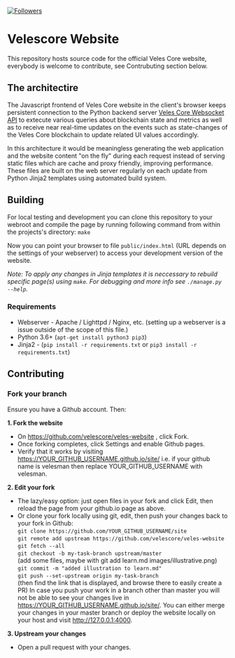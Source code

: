 [![Followers](https://img.shields.io/twitter/follow/velescore.svg?style=social&label=Follow)](https://twitter.com/velescore)

# Velescore Website
This repository hosts source code for the official Veles Core website, everybody is welcome to contribute, see Contrubuting section below.

## The architectire
The Javascript frontend of Veles Core website in the client's browser keeps persistent connection to the 
Python backend server [Veles Core Websocket API](https://github.com/velescore/veles-webapi) to extecute 
various queries about blockchain state and metrics as well as to receive near real-time updates on the 
events such as state-changes of the Veles Core blockchain to update related UI values accordingly.

In this architecture it would be meaningless generating the web application and the website content "on the fly" 
during each request instead of serving static files which are cache and proxy friendly, improving performance.
These files are built on the web server regularly on each update from Python Jinja2 templates using automated
build system.

## Building
For local testing and development you can clone this repository to your webroot and compile the page
by running following command from within the projects's directory:
```make```

Now you can point your browser to file `public/index.html` (URL depends on the settings of your webserver) 
to access your development version of the website. 

*Note: To apply any changes in Jinja templates it is neccessary to rebuild specific page(s) using `make`. For debugging and more info see `./manage.py --help`.*

### Requirements
- Webserver - Apache / Lighttpd / Nginx, etc. (setting up a webserver is a issue outside of the scope of this
file.)
- Python 3.6+ (`apt-get install python3 pip3`)
- Jinja2 - (`pip install -r requirements.txt` or `pip3 install -r requirements.txt`)

## Contributing
### Fork your branch
Ensure you have a Github account. Then:

**1. Fork the website**
* On https://github.com/velescore/veles-website , click Fork.
* Once forking completes, click Settings and enable Github pages.
* Verify that it works by visiting https://YOUR_GITHUB_USERNAME.github.io/site/ i.e. if your github name is velesman then replace YOUR_GITHUB_USERNAME with velesman.

**2. Edit your fork**
* The lazy/easy option: just open files in your fork and click Edit, then reload the page from your github.io page as above.
* Or clone your fork locally using git, edit, then push your changes back to your fork in Github:<br>
 `git clone https://github.com/YOUR_GITHUB_USERNAME/site`<br>
 `git remote add upstream https://github.com/velescore/veles-website`<br>
 `git fetch --all`<br>
 `git checkout -b my-task-branch upstream/master` <br>
(add some files, maybe with git add learn.md images/illustrative.png)
 `git commit -m "added illustration to learn.md"`<br>
 `git push --set-upstream origin my-task-branch`<br>
(then find the link that is displayed, and browse there to easily create a PR)
In case you push your work in a branch other than master you will not be able to see your changes live in https://YOUR_GITHUB_USERNAME.github.io/site/. You can either merge your changes in your master branch or deploy the website locally on your host and visit http://127.0.0.1:4000.

**3. Upstream your changes**
* Open a pull request with your changes.
